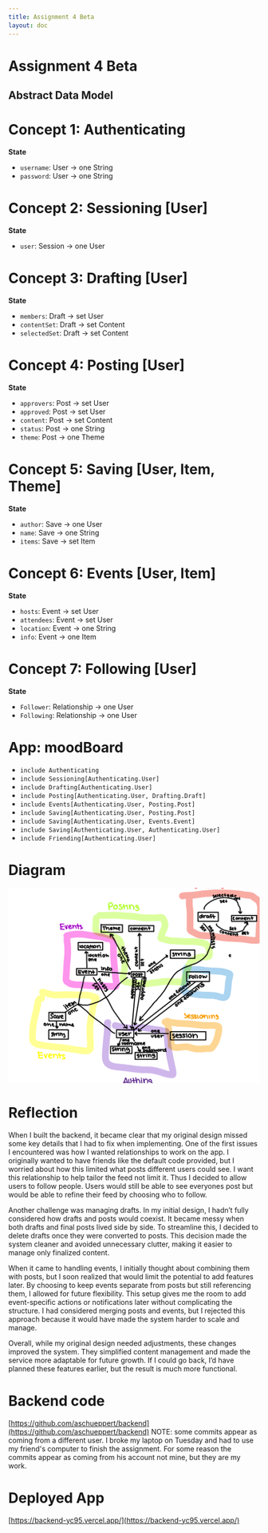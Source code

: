 ```yaml
---
title: Assignment 4 Beta
layout: doc
---
```


# Assignment 4 Beta

## Abstract Data Model

# Concept 1: Authenticating
**State**
- `username`: User -> one String
- `password`: User -> one String

# Concept 2: Sessioning [User]
**State**
- `user`: Session -> one User

# Concept 3: Drafting [User]
**State**
- `members`: Draft -> set User
- `contentSet`: Draft -> set Content
- `selectedSet`: Draft -> set Content

# Concept 4: Posting [User]
**State**
- `approvers`: Post -> set User
- `approved`: Post -> set User
- `content`: Post -> set Content
- `status`: Post -> one String
- `theme`: Post -> one Theme

# Concept 5: Saving [User, Item, Theme]
**State**
- `author`: Save -> one User
- `name`: Save -> one String
- `items`: Save -> set Item

# Concept 6: Events [User, Item]
**State**
- `hosts`: Event -> set User
- `attendees`: Event -> set User
- `location`: Event -> one String
- `info`: Event -> one Item

# Concept 7: Following [User]
**State**
- `Follower`: Relationship -> one User
- `Following`: Relationship -> one User

# App: moodBoard
- `include Authenticating`
- `include Sessioning[Authenticating.User]`
- `include Drafting[Authenticating.User]`
- `include Posting[Authenticating.User, Drafting.Draft]`
- `include Events[Authenticating.User, Posting.Post]`
- `include Saving[Authenticating.User, Posting.Post]`
- `include Saving[Authenticating.User, Events.Event]`
- `include Saving[Authenticating.User, Authenticating.User]`
- `include Friending[Authenticating.User]`

# Diagram
![Diagram](./assets/diagram.jpeg)
# Reflection
When I built the backend, it became clear that my original design missed some key details that I had to fix when implementing. One of the first issues I encountered was how I wanted relationships to work on the app. I originally wanted to have friends like the default code provided, but I worried about how this limited what posts different users could see. I want this relationship to help tailor the feed not limit it. Thus I decided to allow users to follow people. Users would still be able to see everyones post but would be able to refine their feed by choosing who to follow. 

Another challenge was managing drafts. In my initial design, I hadn’t fully considered how drafts and posts would coexist. It became messy when both drafts and final posts lived side by side. To streamline this, I decided to delete drafts once they were converted to posts. This decision made the system cleaner and avoided unnecessary clutter, making it easier to manage only finalized content.

When it came to handling events, I initially thought about combining them with posts, but I soon realized that would limit the potential to add features later. By choosing to keep events separate from posts but still referencing them, I allowed for future flexibility. This setup gives me the room to add event-specific actions or notifications later without complicating the structure. I had considered merging posts and events, but I rejected this approach because it would have made the system harder to scale and manage.

Overall, while my original design needed adjustments, these changes improved the system. They simplified content management and made the service more adaptable for future growth. If I could go back, I’d have planned these features earlier, but the result is much more functional.


# Backend code 

[https://github.com/aschueppert/backend](https://github.com/aschueppert/backend)
NOTE: some commits appear as coming from a different user. I broke my laptop on Tuesday and had to use my friend's computer to finish the assignment. For some reason the commits appear as coming from his account not mine, but they are my work.

# Deployed App

[https://backend-yc95.vercel.app/](https://backend-yc95.vercel.app/)